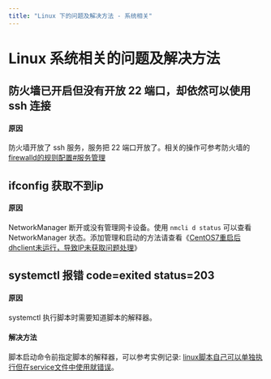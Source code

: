 ```yaml
---  
title: "Linux 下的问题及解决方法 - 系统相关"  
---  
```


# Linux 系统相关的问题及解决方法

## 防火墙已开启但没有开放 22 端口，却依然可以使用 ssh 连接
#### 原因
防火墙开放了 ssh 服务，服务把 22
端口开放了。相关的操作可参考防火墙的[firewalld的规则配置#服务管理](/操作系统/Linux/firewalld的规则配置#服务管理)

## ifconfig 获取不到ip
#### 原因
NetworkManager 断开或没有管理网卡设备。使用 `nmcli d status` 可以查看 NetworkManager 状态。添加管理和启动的方法请查看《[CentOS7重启后dhclient未运行，导致IP未获取问题处理](https://support.huaweicloud.com/trouble-ecs/ecs_trouble_0313.html)》  

## systemctl 报错 code=exited status=203
#### 原因
systemctl 执行脚本时需要知道脚本的解释器。

#### 解决方法
脚本启动命令前指定脚本的解释器，可以参考实例记录: [linux脚本自己可以单独执行但在service文件中使用就错误](/操作系统/linux/故障排除/故障记录/linux脚本自己可以单独执行但在service文件中使用就错误)。

